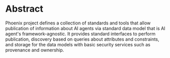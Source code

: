 # Abstract

Phoenix project defines a collection of standards and tools that allow publication of information
about AI agents via standard data model that is AI agent's framework-agnostic. 
It provides standard interfaces to perform publication,
discovery based on queries about attributes and constraints, 
and storage for the data models with basic security
services such as provenance and ownership.

